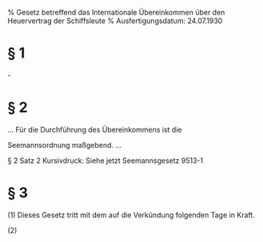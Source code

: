 % Gesetz betreffend das Internationale Übereinkommen über den Heuervertrag der Schiffsleute
% Ausfertigungsdatum: 24.07.1930
 
# § 1

\-

# § 2

... Für die Durchführung des Übereinkommens ist die

Seemannsordnung maßgebend. ...

§ 2 Satz 2 Kursivdruck: Siehe jetzt Seemannsgesetz 9513-1

# § 3

(1) Dieses Gesetz tritt mit dem auf die Verkündung folgenden Tage in Kraft.

(2)
